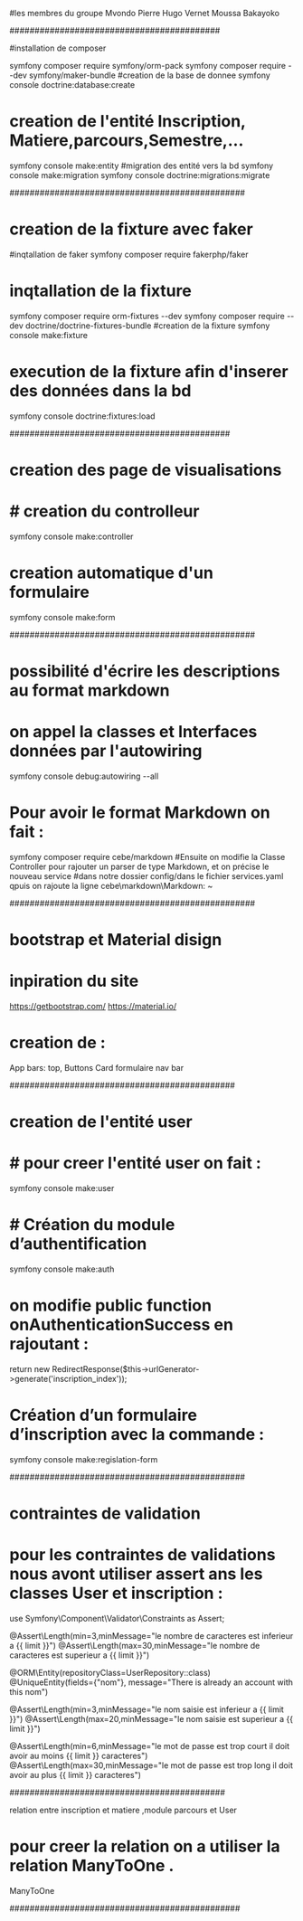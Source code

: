 #les membres du groupe
Mvondo Pierre
Hugo Vernet
Moussa Bakayoko

##########################################

#installation de composer

symfony composer require symfony/orm-pack
symfony composer require --dev symfony/maker-bundle
#creation de la base de donnee
symfony console doctrine:database:create
# creation de l'entité Inscription, Matiere,parcours,Semestre,...


symfony console make:entity
#migration des entité vers la bd
symfony console make:migration
symfony console doctrine:migrations:migrate

###############################################

#  creation de la fixture avec faker
#inqtallation de faker
symfony composer require fakerphp/faker
# inqtallation de la fixture
symfony composer require orm-fixtures --dev
symfony composer require --dev doctrine/doctrine-fixtures-bundle
#creation de la fixture
symfony console make:fixture
# execution de la fixture afin d'inserer des données dans la bd
symfony console doctrine:fixtures:load

############################################
# creation des page de visualisations
# # creation du controlleur
symfony console make:controller

# creation automatique d'un formulaire
symfony console make:form

#################################################

# possibilité d'écrire les descriptions au format markdown

# on appel la classes et Interfaces données par l'autowiring
symfony console debug:autowiring --all
# Pour avoir le format Markdown on fait : 
symfony composer require cebe/markdown
#Ensuite on modifie la Classe Controller pour rajouter un parser de type Markdown, et on précise le nouveau service
#dans notre dossier config/dans le fichier services.yaml qpuis on rajoute la ligne
cebe\markdown\Markdown: ~

#################################################


#  bootstrap et  Material disign 
# inpiration du site 
https://getbootstrap.com/
https://material.io/
# creation de :
App bars: top, Buttons
Card
formulaire
nav bar

#############################################

# creation de l'entité user
 # # pour creer l'entité user on fait :
symfony console make:user
 # # Création du module d’authentification
symfony console make:auth
# on modifie  public function onAuthenticationSuccess en rajoutant :
return new RedirectResponse($this->urlGenerator->generate('inscription_index'));
# Création d’un formulaire d’inscription avec la commande :
symfony console make:regislation-form 

###############################################

#  contraintes de validation 
# pour les contraintes de validations nous avont utiliser assert ans les classes User et inscription :
use Symfony\Component\Validator\Constraints as Assert;

@Assert\Length(min=3,minMessage="le nombre de caracteres est inferieur a {{ limit }}")
@Assert\Length(max=30,minMessage="le nombre de caracteres est superieur a {{ limit }}")

@ORM\Entity(repositoryClass=UserRepository::class)
@UniqueEntity(fields={"nom"}, message="There is already an account with this nom")

@Assert\Length(min=3,minMessage="le nom saisie  est inferieur a {{ limit }}")
@Assert\Length(max=20,minMessage="le nom saisie est superieur a {{ limit }}")

@Assert\Length(min=6,minMessage="le mot de passe est trop court il doit avoir au moins {{ limit }} caracteres")
@Assert\Length(max=30,minMessage="le mot de passe est trop long il doit avoir au plus {{ limit }} caracteres")

###########################################

 relation entre inscription et matiere ,module parcours  et User 

# pour creer la relation on a utiliser la relation ManyToOne .
ManyToOne

##############################################
